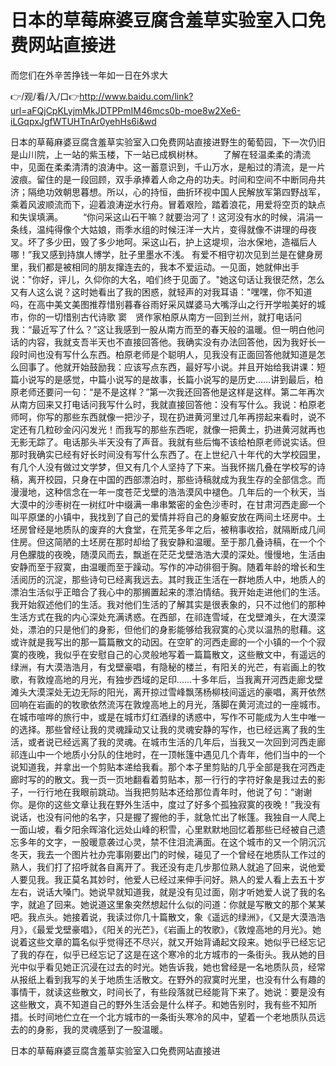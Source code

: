 # 日本的草莓麻婆豆腐含羞草实验室入口免费网站直接进
而您们在外辛苦挣钱一年如一日在外求大

👉/观/看/入/口👉http://www.baidu.com/link?url=aFQjCpKLyjmMkJDTPPmIM46mcs0b-moe8w2Xe6-iLGqpxJgfWTUHTnAr0yehHs6i&wd

日本的草莓麻婆豆腐含羞草实验室入口免费网站直接进野生的葡萄园，下一次仍旧是山川院，上一站的紫玉楼，下一站已成枫树林。
　　了解在轻温柔柔的清流中，见面在柔柔清清的浪涛中。这一蓄意识到，千山万水，是船过的清流，是一片波痕。留住的是一段回顾，双手承捧着人命之舟的功夫。时间和空间不中断同舟共济；隔绝功效朝思暮想。所以，心的持恒，曲折环视中国人民解放军第四野战军，乘着风波顺流而下，迎着浪涛逆水行舟。冒着艰险，踏着浪花，用爱将空页的缺点和失误填满。
　　“你问采这山石干嘛？就要治河了！这河没有水的时候，涓涓一条线，温纯得像个大姑娘，雨季水组的时候汪洋一大片，变得就像不讲理的母夜叉。坏了多少田，毁了多少地呵。采这山石，护上这堤坝，治水保地，造福后人哪！”我又感到持旗人博学，肚子里墨水不浅。
有爱不相守初次见到兰是在健身房里，我们都是被相同的朋友撺连去的，我本不爱运动。一见面，她就伸出手说："你好，评儿，久仰你的大名，咱们终于见面了。"她这句话让我很茫然，怎么又有人这么说？这时她看出了我的困惑，就轻声的对我耳语："嘿嘿，你不知道吗，在高中美文美图推荐惜别暮春谷雨好采风媒婆马大嘴浮山之行开学啦美好的城市，你的一切惜别古代诗歌
窦　贤作家柏原从南方一回到兰州，就打电话问我：“最近写了什么？”这让我感到一股从南方而至的春天般的温暖。但一明白他问话的内容，我就支吾半天也不直接回答他。我确实没有办法回答他，因为我好长一段时间也没有写什么东西。柏原老师是个聪明人，见我没有正面回答他就知道是怎么回事了。他就开始鼓励我：应该写点东西，最好写小说。并且开始给我讲课：短篇小说写的是感觉，中篇小说写的是故事，长篇小说写的是历史……讲到最后，柏原老师还要问一句：“是不是这样？”第一次我还回答他是这样是这样。第二年再次从南方回来又打电话问我写什么时，我就直接回答他：没有写什么。我说：柏原老师呵，你写的那些东西就像一把沙子，现在扔进黄河里过几年再捞起来看时，说不定还有几粒砂金闪闪发光！而我写的那些东西呢，就像一把黄土，扔进黄河就再也无影无踪了。电话那头半天没有了声音。我就有些后悔不该给柏原老师说实话。但那时我确实已经有好长时间没有写什么东西了。在上世纪八十年代的大学校园里，有几个人没有做过文学梦，但又有几个人坚持了下来。当我怀揣几叠在学校写的诗稿，离开校园，只身在中国的西部漂泊时，那些诗稿就成为我生存的全部信念。而漫漫地，这种信念在一年一度苍茫戈壁的浩浩漠风中褪色。几年后的一个秋天，当大漠中的沙枣树在一树红叶中缀满一串串繁密的金色沙枣时，在甘肃河西走廊一个叫平原堡的小镇中，我找到了自己的爱情并将自己的身躯安放在两间土坯房中。土坯房曾经是地质队的废弃的大食堂，在荒芜多年之后，被稍事收拾，就隔断成几间住房。但这简陋的土坯房在那时却给了我安静和温暖。至于那几叠诗稿，在一个个月色朦胧的夜晚，随漠风而去，飘逝在茫茫戈壁浩浩大漠的深处。慢慢地，生活由安静而至于寂寞，由温暖而至于躁动。写作的冲动徘徊于胸。随着年龄的增长和生活阅历的沉淀，那些诗句已经离我远去。其时我正生活在一群地质人中，地质人的漂泊生活似乎正暗合了我心中的那搁置起来的漂泊情结。我开始走进他们的生活。我开始叙述他们的生活。我对他们生活的了解其实是很表象的，只不过他们的那种生活方式在我的内心深处充满诱惑。在西部，在祁连雪域，在戈壁滩头，在大漠深处，漂泊的只是他们的身影，但他们的身影能够给我寂寞的心灵以温热的慰藉。这或许就是我写出的那一篇篇散文的动因。在空旷的河西走廊的一个小镇的一个个寂寞的夜晚，我似乎在安慰自己的心灵般地写着一篇篇散文，这些散文中，有遥远的绿洲，有大漠浩浩月，有戈壁豪唱，有隐秘的楼兰，有阳关的光芒，有岩画上的牧歌，有敦煌高地的月光，有独步西域的足印……十多年后，当我离开河西走廊戈壁滩头大漠深处无边无际的阳光，离开掠过雪峰飘荡杨柳枝间遥远的豪唱，离开依然回响在岩画的的牧歌依然流泻在敦煌高地上的月光，落脚在黄河流过的一座城市。在城市喧哗的旅行中，或是在城市灯红酒绿的诱惑中，写作不可能成为人生中唯一的选择。那些曾经让我的灵魂躁动又让我的灵魂安静的写作，也已经远离了我的生活，或者说已经远离了我的灵魂。在城市生活的几年后，当我又一次回到河西走廊祁连山中一个地质小分队的住地时，在一顶帐篷中遇见几个青年，他们当中的一个说知道我，并拿出一个剪贴本递给我看。那个本子里剪贴的几乎全部是我在河西走廊时写的的散文。我一页一页地翻看着剪贴本，那一行行的字符好象是我过去的影子，一行行地在我眼前跳动。当我把剪贴本还给那位青年时，他说了句：“谢谢你。是你的这些文章让我在野外生活中，度过了好多个孤独寂寞的夜晚！”我没有说话，也没有问他的名字，只是握了握他的手，就急忙出了帐篷。我独自一人爬上一面山坡，看夕阳余晖溶化远处山峰的积雪，心里默默地回忆着那些已经被自己遗忘多年的文字，一股暖意袭过心灵，禁不住泪流满面。在这个城市的又一个阴沉沉冬天，我去一个图片社办完事刚要出门的时候，碰见了一个曾经在地质队工作过的熟人，我们打了招呼就各自离开了。我还没有走几步那位熟人就追了回来，说他爱人要见我。我正莫名其妙时，他爱人已经过来伸手问好。熟人的爱人看上去五十岁左右，说话大嗓门。她说早就知道我，就是没有见过面，刚才听她爱人说了我的名字，就追了回来。她说道这里象突然想起什么似的问道：你就是写散文的那个某某吧。我点头。她接着说，我读过你几十篇散文，象《遥远的绿洲》，《又是大漠浩浩月》，《最爱戈壁豪唱》，《阳关的光芒》，《岩画上的牧歌》，《敦煌高地的月光》。她说着这些文章的篇名似乎觉得还不尽兴，就又开始背诵起文段来。她似乎已经忘记了我的存在，似乎已经忘记了这是在这个寒冷的北方城市的一条街头。我从她的目光中似乎看见她正沉浸在过去的时光。她告诉我，她也曾经是一名地质队员，经常从报纸上看到我写的关于地质生活散文。在野外的寂寞时光里，也没有什么有趣的事情干，就读这些散文，时间长了，有些段落就已经能背下来了。她说：要是没有这些散文，真不知道自己的野外生活会是什么样子。和她告别时，我有些不知所措。长时间地伫立在一个北方城市的一条街头寒冷的风中，望着一个老地质队员远去的的身影，我的灵魂感到了一股温暖。

日本的草莓麻婆豆腐含羞草实验室入口免费网站直接进
